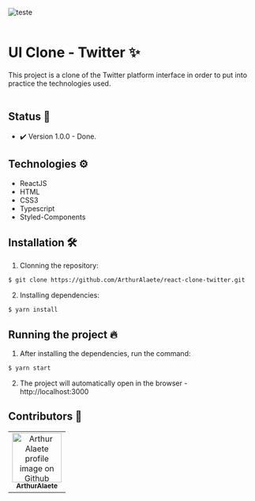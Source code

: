 ![teste](https://user-images.githubusercontent.com/54222632/140998326-faa6d297-cb27-45a3-955c-de7ef5f8b637.gif)
<br>
<br>
# UI Clone - Twitter ✨

This project is a clone of the Twitter platform interface in order to put into practice the technologies used.
<br>
<br>

## Status 🎯

- ✔️ Version 1.0.0 - Done.

## Technologies ⚙️

- ReactJS
- HTML 
- CSS3
- Typescript
- Styled-Components

## Installation 🛠️

1. Clonning the repository:

```bash
$ git clone https://github.com/ArthurAlaete/react-clone-twitter.git
```
2. Installing dependencies:

```bash
$ yarn install
```

## Running the project 🔥

1. After installing the dependencies, run the command:
```bash
$ yarn start
``` 
2. The project will automatically open in the browser - http://localhost:3000

## Contributors 🤝
<table>
  <tr>
    <td align="center">
      <a href="http://github.com/ArthurAlaete">
        <img src="https://avatars.githubusercontent.com/ArthurAlaete" width="100px;" alt="Arthur Alaete profile image on Github"/><br>
        <sub>
          <b>ArthurAlaete</b>
        </sub>
      </a>
    </td>
  </tr>
</table>
